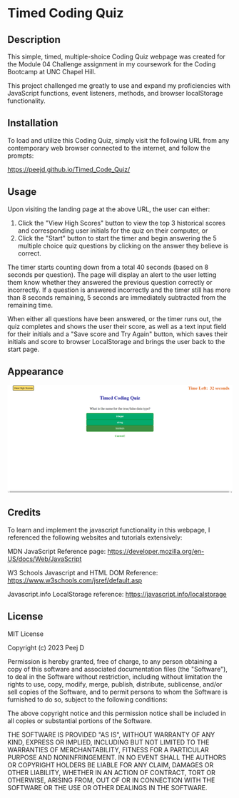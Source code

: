 # Timed Coding Quiz


## Description

This simple, timed, multiple-shoice Coding Quiz webpage was created for the Module 04 Challenge assignment in my coursework for the Coding Bootcamp at UNC Chapel Hill.

This project challenged me greatly to use and expand my proficiencies with JavaScript functions, event listeners, methods, and browser localStorage functionality.



## Installation

To load and utilize this Coding Quiz, simply visit the following URL from any contemporary web browser connected to the internet, and follow the prompts:

https://peejd.github.io/Timed_Code_Quiz/


## Usage

Upon visiting the landing page at the above URL, the user can either:

1) Click the "View High Scores" button to view the top 3 historical scores and corresponding user initials for the quiz on their computer, or 
2) Click the "Start" button to start the timer and begin answering the 5 multiple choice quiz questions by clicking on the answer they believe is correct. 

The timer starts counting down from a total 40 seconds (based on 8 seconds per question). The page will display an alert to the user letting them know whether they answered the previous question correctly or incorrectly. If a question is answered incorrectly and the timer still has more than 8 seconds remaining, 5 seconds are immediately subtracted from the remaining time. 

When either all questions have been answered, or the timer runs out, the quiz completes and shows the user their score, as well as a text input field for their initials and a "Save score and Try Again" button, which saves their initials and score to browser LocalStorage and brings the user back to the start page.



## Appearance

![Screenshot of Timed Code Quiz Webpage.](./Assets/Images/Code_Quiz_Appearance.png)



## Credits

To learn and implement the javascript functionality in this webpage, I referenced the following websites and tutorials extensively:

MDN JavaScript Reference page:
https://developer.mozilla.org/en-US/docs/Web/JavaScript


W3 Schools Javascript and HTML DOM Reference:
https://www.w3schools.com/jsref/default.asp


Javascript.info LocalStorage reference:
https://javascript.info/localstorage



## License

MIT License

Copyright (c) 2023 Peej D

Permission is hereby granted, free of charge, to any person obtaining a copy
of this software and associated documentation files (the "Software"), to deal
in the Software without restriction, including without limitation the rights
to use, copy, modify, merge, publish, distribute, sublicense, and/or sell
copies of the Software, and to permit persons to whom the Software is
furnished to do so, subject to the following conditions:

The above copyright notice and this permission notice shall be included in all
copies or substantial portions of the Software.

THE SOFTWARE IS PROVIDED "AS IS", WITHOUT WARRANTY OF ANY KIND, EXPRESS OR
IMPLIED, INCLUDING BUT NOT LIMITED TO THE WARRANTIES OF MERCHANTABILITY,
FITNESS FOR A PARTICULAR PURPOSE AND NONINFRINGEMENT. IN NO EVENT SHALL THE
AUTHORS OR COPYRIGHT HOLDERS BE LIABLE FOR ANY CLAIM, DAMAGES OR OTHER
LIABILITY, WHETHER IN AN ACTION OF CONTRACT, TORT OR OTHERWISE, ARISING FROM,
OUT OF OR IN CONNECTION WITH THE SOFTWARE OR THE USE OR OTHER DEALINGS IN THE
SOFTWARE.
